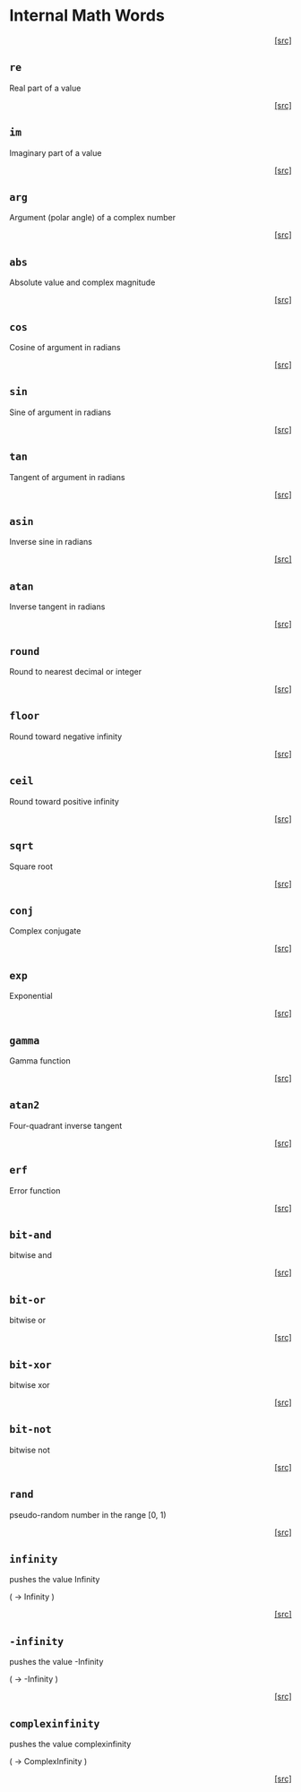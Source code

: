 # Internal Math Words
<div style="text-align: right"><a href="https:/github.com/Hypercubed/f-flat_node/blob/master/src/core/math.ts#L19">[src]</a></div>

## `re`

Real part of a value

<div style="text-align: right"><a href="https:/github.com/Hypercubed/f-flat_node/blob/master/src/core/math.ts#L27">[src]</a></div>

## `im`

Imaginary part of a value

<div style="text-align: right"><a href="https:/github.com/Hypercubed/f-flat_node/blob/master/src/core/math.ts#L48">[src]</a></div>

## `arg`

Argument (polar angle) of a complex number

<div style="text-align: right"><a href="https:/github.com/Hypercubed/f-flat_node/blob/master/src/core/math.ts#L71">[src]</a></div>

## `abs`

Absolute value and complex magnitude

<div style="text-align: right"><a href="https:/github.com/Hypercubed/f-flat_node/blob/master/src/core/math.ts#L99">[src]</a></div>

## `cos`

Cosine of argument in radians

<div style="text-align: right"><a href="https:/github.com/Hypercubed/f-flat_node/blob/master/src/core/math.ts#L117">[src]</a></div>

## `sin`

Sine of argument in radians

<div style="text-align: right"><a href="https:/github.com/Hypercubed/f-flat_node/blob/master/src/core/math.ts#L135">[src]</a></div>

## `tan`

Tangent of argument in radians

<div style="text-align: right"><a href="https:/github.com/Hypercubed/f-flat_node/blob/master/src/core/math.ts#L152">[src]</a></div>

## `asin`

Inverse sine in radians

<div style="text-align: right"><a href="https:/github.com/Hypercubed/f-flat_node/blob/master/src/core/math.ts#L170">[src]</a></div>

## `atan`

Inverse tangent in radians

<div style="text-align: right"><a href="https:/github.com/Hypercubed/f-flat_node/blob/master/src/core/math.ts#L190">[src]</a></div>

## `round`

Round to nearest decimal or integer

<div style="text-align: right"><a href="https:/github.com/Hypercubed/f-flat_node/blob/master/src/core/math.ts#L208">[src]</a></div>

## `floor`

Round toward negative infinity

<div style="text-align: right"><a href="https:/github.com/Hypercubed/f-flat_node/blob/master/src/core/math.ts#L221">[src]</a></div>

## `ceil`

Round toward positive infinity

<div style="text-align: right"><a href="https:/github.com/Hypercubed/f-flat_node/blob/master/src/core/math.ts#L235">[src]</a></div>

## `sqrt`

Square root
<div style="text-align: right"><a href="https:/github.com/Hypercubed/f-flat_node/blob/master/src/core/math.ts#L247">[src]</a></div>

## `conj`

Complex conjugate

<div style="text-align: right"><a href="https:/github.com/Hypercubed/f-flat_node/blob/master/src/core/math.ts#L271">[src]</a></div>

## `exp`

Exponential

<div style="text-align: right"><a href="https:/github.com/Hypercubed/f-flat_node/blob/master/src/core/math.ts#L284">[src]</a></div>

## `gamma`

Gamma function

<div style="text-align: right"><a href="https:/github.com/Hypercubed/f-flat_node/blob/master/src/core/math.ts#L297">[src]</a></div>

## `atan2`

Four-quadrant inverse tangent

<div style="text-align: right"><a href="https:/github.com/Hypercubed/f-flat_node/blob/master/src/core/math.ts#L327">[src]</a></div>

## `erf`

Error function

<div style="text-align: right"><a href="https:/github.com/Hypercubed/f-flat_node/blob/master/src/core/math.ts#L364">[src]</a></div>

## `bit-and`

bitwise and

<div style="text-align: right"><a href="https:/github.com/Hypercubed/f-flat_node/blob/master/src/core/math.ts#L372">[src]</a></div>

## `bit-or`

bitwise or

<div style="text-align: right"><a href="https:/github.com/Hypercubed/f-flat_node/blob/master/src/core/math.ts#L380">[src]</a></div>

## `bit-xor`

bitwise xor

<div style="text-align: right"><a href="https:/github.com/Hypercubed/f-flat_node/blob/master/src/core/math.ts#L388">[src]</a></div>

## `bit-not`

bitwise not

<div style="text-align: right"><a href="https:/github.com/Hypercubed/f-flat_node/blob/master/src/core/math.ts#L396">[src]</a></div>

## `rand`

pseudo-random number in the range [0, 1)

<div style="text-align: right"><a href="https:/github.com/Hypercubed/f-flat_node/blob/master/src/core/math.ts#L404">[src]</a></div>

## `infinity`

pushes the value Infinity

( -> Infinity )
<div style="text-align: right"><a href="https:/github.com/Hypercubed/f-flat_node/blob/master/src/core/math.ts#L413">[src]</a></div>

## `-infinity`

pushes the value -Infinity

( -> -Infinity )
<div style="text-align: right"><a href="https:/github.com/Hypercubed/f-flat_node/blob/master/src/core/math.ts#L422">[src]</a></div>

## `complexinfinity`

pushes the value complexinfinity

( -> ComplexInfinity )
<div style="text-align: right"><a href="https:/github.com/Hypercubed/f-flat_node/blob/master/src/core/math.ts#L431">[src]</a></div>
